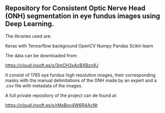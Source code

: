 ## Repository for Consistent Optic Nerve Head (ONH) segmentation in eye fundus images using Deep Learning.

The libraries used are:

Keras with Tenosrflow background
OpenCV
Numpy
Pandas
Scikit-learn



The data can be downloaded from:

https://cloud.insoft.es/s/3mCH3xAcBXBzn9J

It consist of 1765 eye fundus high resolution images, their corresponding masks with the manual delimitations of the ONH made by an expert and a .csv file with metadata of the images.



A full private repository of the project can de found at:

https://cloud.insoft.es/s/rMsBoy4W6R4AcNt
